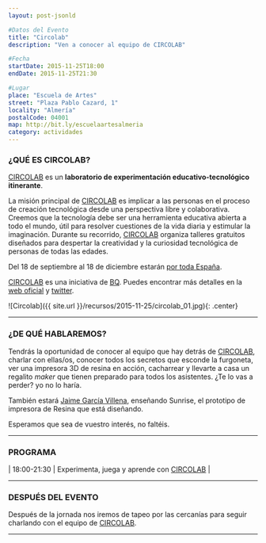 ```yaml
---
layout: post-jsonld

#Datos del Evento
title: "Circolab"
description: "Ven a conocer al equipo de CIRCOLAB"

#Fecha
startDate: 2015-11-25T18:00
endDate: 2015-11-25T21:30

#Lugar
place: "Escuela de Artes"
street: "Plaza Pablo Cazard, 1"
locality: "Almería"
postalCode: 04001
map: http://bit.ly/escuelaartesalmeria
category: actividades
---
```


### ¿QUÉ ES CIRCOLAB?

[CIRCOLAB][1] es un **laboratorio de experimentación educativo-tecnológico itinerante**. 

La misión principal de [CIRCOLAB][1] es implicar a las personas en el proceso de creación tecnológica desde una perspectiva libre y colaborativa. Creemos que la tecnología debe ser una herramienta educativa abierta a todo el mundo, útil para resolver cuestiones de la vida diaria y estimular la imaginación. Durante su recorrido, [CIRCOLAB][1] organiza talleres gratuitos diseñados para despertar la creatividad y la curiosidad tecnológica de personas de todas las edades. 

Del 18 de septiembre al 18 de diciembre estarán [por toda España][2].

[CIRCOLAB][1] es una iniciativa de [BQ][3]. Puedes encontrar más detalles en la [web oficial][1] y [twitter][4].

![Circolab]({{ site.url }}/recursos/2015-11-25/circolab_01.jpg){: .center}

---

### ¿DE QUÉ HABLAREMOS?

Tendrás la oportunidad de conocer al equipo que hay detrás de [CIRCOLAB][2], charlar con ellas/os, conocer todos los secretos que esconde la furgoneta, ver una impresora 3D de resina en acción, cacharrear y llevarte a casa un regalito *maker* que tienen preparado para todos los asistentes. ¿Te lo vas a perder? yo no lo haría.

También estará [Jaime García Villena][5], enseñando Sunrise, el prototipo de impresora de Resina que está diseñando.

Esperamos que sea de vuestro interés, no faltéis.

---

### PROGRAMA

| 18:00-21:30   | Experimenta, juega y aprende con [CIRCOLAB][1] |

---

### DESPUÉS DEL EVENTO

Después de la jornada nos iremos de tapeo por las cercanías para seguir charlando con el equipo de [CIRCOLAB][1].

---

[1]: http://www.circolab.org
[2]: http://www.circolab.org/tour/
[3]: http://www.bq.com/es/
[4]: https://twitter.com/cir_co_lab
[5]: https://twitter.com/elgambitero